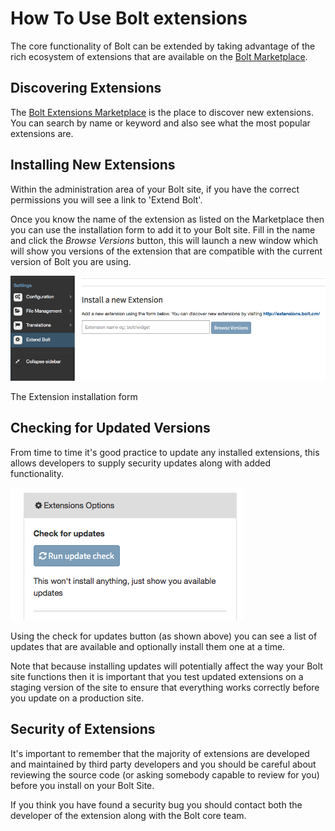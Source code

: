 How To Use Bolt extensions
===========================

The core functionality of Bolt can be extended by taking advantage of the rich
ecosystem of extensions that are available on the [Bolt Marketplace][ext].

Discovering Extensions
----------------------

The [Bolt Extensions Marketplace][ext] is the place to discover new extensions.
You can search by name or keyword and also see what the most popular extensions
are.

Installing New Extensions
----------------------

Within the administration area of your Bolt site, if you have the correct
permissions you will see a link to 'Extend Bolt'.

Once you know the name of the extension as listed on the Marketplace then you
can use the installation form to add it to your Bolt site. Fill in the name and
click the *Browse Versions* button, this will launch a new window which will
show you versions of the extension that are compatible with the current version
of Bolt you are using.

<a href="/files/install-new-extension.png"><img src="/files/install-new-extension.png"></a>

The Extension installation form


Checking for Updated Versions
-----------------------------

From time to time it's good practice to update any installed extensions, this
allows developers to supply security updates along with added functionality.

<a href="/files/extensions-check-updates.png"><img src="/files/extensions-check-updates.png"></a>

Using the check for updates button (as shown above) you can see a list of
updates that are available and optionally install them one at a time.

Note that because installing updates will potentially affect the way your Bolt
site functions then it is important that you test updated extensions on a
staging version of the site to ensure that everything works correctly before you
update on a production site.

Security of Extensions
------------------------

It's important to remember that the majority of extensions are developed and
maintained by third party developers and you should be careful about reviewing
the source code (or asking somebody capable to review for you) before you
install on your Bolt Site.

If you think you have found a security bug you should contact both the developer
of the extension along with the Bolt core team.


[ext]: https://extensions.bolt.cm